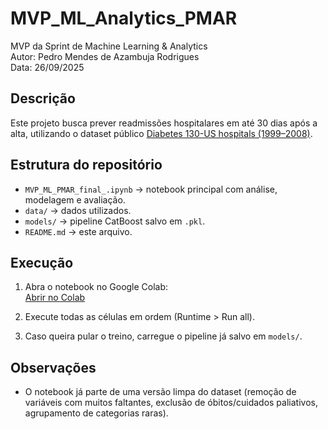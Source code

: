 # MVP_ML_Analytics_PMAR

MVP da Sprint de Machine Learning & Analytics  
Autor: Pedro Mendes de Azambuja Rodrigues  
Data: 26/09/2025  

## Descrição
Este projeto busca prever readmissões hospitalares em até 30 dias após a alta, utilizando o dataset público [Diabetes 130-US hospitals (1999–2008)](https://archive.ics.uci.edu/ml/datasets/diabetes+130-us+hospitals+for+years+1999-2008).

## Estrutura do repositório
- `MVP_ML_PMAR_final_.ipynb` → notebook principal com análise, modelagem e avaliação.  
- `data/` → dados utilizados.  
- `models/` → pipeline CatBoost salvo em `.pkl`.  
- `README.md` → este arquivo.  

## Execução
1. Abra o notebook no Google Colab:  
   [Abrir no Colab](https://colab.research.google.com/github/pedro-aza/MVP_ML_Analytics_PMAR/blob/main/MVP_ML_PMAR_final_.ipynb)  

2. Execute todas as células em ordem (Runtime > Run all).  

3. Caso queira pular o treino, carregue o pipeline já salvo em `models/`. 

## Observações
- O notebook já parte de uma versão limpa do dataset (remoção de variáveis com muitos faltantes, exclusão de óbitos/cuidados paliativos, agrupamento de categorias raras). 


